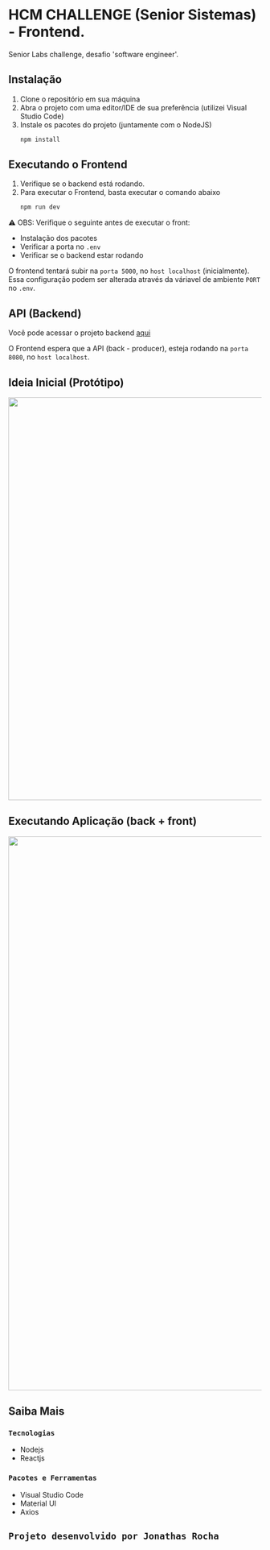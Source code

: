 # HCM CHALLENGE (Senior Sistemas) - Frontend.

Senior Labs challenge, desafio 'software engineer'.

## Instalação

1. Clone o repositório em sua máquina
2. Abra o projeto com uma editor/IDE de sua preferência (utilizei Visual Studio Code)
3. Instale os pacotes do projeto (juntamente com o NodeJS)
   ```sh
   npm install
   ```

## Executando o Frontend

1. Verifique se o backend está rodando.
2. Para executar o Frontend, basta executar o comando abaixo
    ```sh
    npm run dev
    ```

⚠ OBS: Verifique o seguinte antes de executar o front: 
* Instalação dos pacotes
* Verificar a porta no `.env` 
* Verificar se o backend estar rodando

O frontend tentará subir na `porta 5000`, no `host localhost` (inicialmente). Essa configuração podem ser alterada através da váriavel de ambiente `PORT` no `.env`.

## API (Backend)

Você pode acessar o projeto backend [aqui](https://github.com/jonathasrochadesouza/hcm-challenge-senior-backend)

O Frontend espera que a API (back - producer), esteja rodando na `porta 8080`, no `host localhost`.

## Ideia Inicial (Protótipo)

<div align="center">
    <img src="https://user-images.githubusercontent.com/62067474/174648694-6df89b0f-dc5d-448a-8998-15ad8651ea1f.png" width="800px"/>
</div>

## Executando Aplicação (back + front)

<div align="center">
    <img src="https://user-images.githubusercontent.com/62067474/174646767-6ff8e550-3b1b-438b-924f-8f2de0182520.gif" width="1100px"/>
</div>

## Saiba Mais

### `Tecnologias`
* Nodejs
* Reactjs

### `Pacotes e Ferramentas`

* Visual Studio Code 
* Material UI
* Axios

## `Projeto desenvolvido por Jonathas Rocha`
